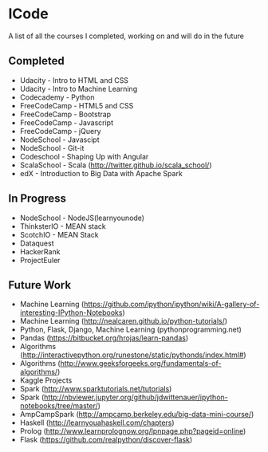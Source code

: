 # ICode
A list of all the courses I completed, working on and will do in the future

Completed
-----------------------------------
* Udacity - Intro to HTML and CSS
* Udacity - Intro to Machine Learning
* Codecademy - Python
* FreeCodeCamp - HTML5 and CSS
* FreeCodeCamp - Bootstrap
* FreeCodeCamp - Javascript
* FreeCodeCamp - jQuery
* NodeSchool - Javascipt
* NodeSchool - Git-it
* Codeschool - Shaping Up with Angular
* ScalaSchool - Scala (http://twitter.github.io/scala_school/)
* edX - Introduction to Big Data with Apache Spark

In Progress
-----------------------------------
* NodeSchool - NodeJS(learnyounode)
* ThinksterIO - MEAN stack
* ScotchIO - MEAN Stack
* Dataquest
* HackerRank
* ProjectEuler

Future Work
-----------------------------------
* Machine Learning (https://github.com/ipython/ipython/wiki/A-gallery-of-interesting-IPython-Notebooks)
* Machine Learning (http://nealcaren.github.io/python-tutorials/)
* Python, Flask, Django, Machine Learning (pythonprogramming.net)
* Pandas (https://bitbucket.org/hrojas/learn-pandas)
* Algorithms (http://interactivepython.org/runestone/static/pythonds/index.html#)
* Algorithms (http://www.geeksforgeeks.org/fundamentals-of-algorithms/)
* Kaggle Projects
* Spark (http://www.sparktutorials.net/tutorials)
* Spark (http://nbviewer.jupyter.org/github/jdwittenauer/ipython-notebooks/tree/master/)
* AmpCampSpark (http://ampcamp.berkeley.edu/big-data-mini-course/)
* Haskell (http://learnyouahaskell.com/chapters)
* Prolog (http://www.learnprolognow.org/lpnpage.php?pageid=online)
* Flask (https://github.com/realpython/discover-flask)

